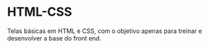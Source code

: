# HTML-CSS
Telas básicas em HTML e CSS, com o objetivo apenas para treinar e desenvolver a base do front end.
